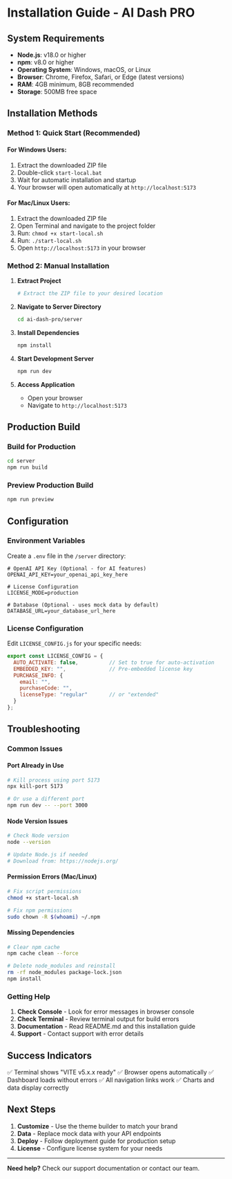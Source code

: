
# Installation Guide - AI Dash PRO

## System Requirements

- **Node.js**: v18.0 or higher
- **npm**: v8.0 or higher
- **Operating System**: Windows, macOS, or Linux
- **Browser**: Chrome, Firefox, Safari, or Edge (latest versions)
- **RAM**: 4GB minimum, 8GB recommended
- **Storage**: 500MB free space

## Installation Methods

### Method 1: Quick Start (Recommended)

#### For Windows Users:
1. Extract the downloaded ZIP file
2. Double-click `start-local.bat`
3. Wait for automatic installation and startup
4. Your browser will open automatically at `http://localhost:5173`

#### For Mac/Linux Users:
1. Extract the downloaded ZIP file
2. Open Terminal and navigate to the project folder
3. Run: `chmod +x start-local.sh`
4. Run: `./start-local.sh`
5. Open `http://localhost:5173` in your browser

### Method 2: Manual Installation

1. **Extract Project**
   ```bash
   # Extract the ZIP file to your desired location
   ```

2. **Navigate to Server Directory**
   ```bash
   cd ai-dash-pro/server
   ```

3. **Install Dependencies**
   ```bash
   npm install
   ```

4. **Start Development Server**
   ```bash
   npm run dev
   ```

5. **Access Application**
   - Open your browser
   - Navigate to `http://localhost:5173`

## Production Build

### Build for Production
```bash
cd server
npm run build
```

### Preview Production Build
```bash
npm run preview
```

## Configuration

### Environment Variables
Create a `.env` file in the `/server` directory:

```env
# OpenAI API Key (Optional - for AI features)
OPENAI_API_KEY=your_openai_api_key_here

# License Configuration
LICENSE_MODE=production

# Database (Optional - uses mock data by default)
DATABASE_URL=your_database_url_here
```

### License Configuration
Edit `LICENSE_CONFIG.js` for your specific needs:

```javascript
export const LICENSE_CONFIG = {
  AUTO_ACTIVATE: false,          // Set to true for auto-activation
  EMBEDDED_KEY: "",              // Pre-embedded license key
  PURCHASE_INFO: {
    email: "",
    purchaseCode: "",
    licenseType: "regular"       // or "extended"
  }
};
```

## Troubleshooting

### Common Issues

#### Port Already in Use
```bash
# Kill process using port 5173
npx kill-port 5173

# Or use a different port
npm run dev -- --port 3000
```

#### Node Version Issues
```bash
# Check Node version
node --version

# Update Node.js if needed
# Download from: https://nodejs.org/
```

#### Permission Errors (Mac/Linux)
```bash
# Fix script permissions
chmod +x start-local.sh

# Fix npm permissions
sudo chown -R $(whoami) ~/.npm
```

#### Missing Dependencies
```bash
# Clear npm cache
npm cache clean --force

# Delete node_modules and reinstall
rm -rf node_modules package-lock.json
npm install
```

### Getting Help

1. **Check Console** - Look for error messages in browser console
2. **Check Terminal** - Review terminal output for build errors
3. **Documentation** - Read README.md and this installation guide
4. **Support** - Contact support with error details

## Success Indicators

✅ Terminal shows "VITE v5.x.x ready"
✅ Browser opens automatically
✅ Dashboard loads without errors
✅ All navigation links work
✅ Charts and data display correctly

## Next Steps

1. **Customize** - Use the theme builder to match your brand
2. **Data** - Replace mock data with your API endpoints
3. **Deploy** - Follow deployment guide for production setup
4. **License** - Configure license system for your needs

---

**Need help?** Check our support documentation or contact our team.
